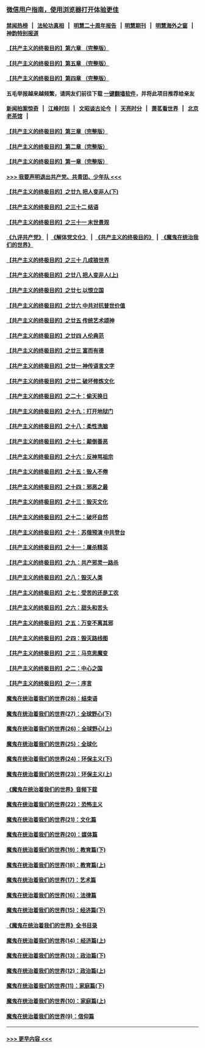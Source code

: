 ### [微信用户指南，使用浏览器打开体验更佳](https://github.com/gfw-breaker/banned-news1/blob/master/indexes/wechat-guide.md?t=0)
#### [禁闻热榜](热点新闻.md?t=0)  &nbsp;&nbsp;|&nbsp;&nbsp; [法轮功真相](https://github.com/gfw-breaker/truth/blob/master/README.md?t=0) &nbsp;&nbsp;|&nbsp;&nbsp; [明慧二十周年报告](https://github.com/gfw-breaker/mh-reports/blob/master/README.md?t=0) &nbsp;&nbsp;|&nbsp;&nbsp;[明慧期刊](https://github.com/gfw-breaker/mh-qikan) &nbsp;&nbsp;|&nbsp;&nbsp; [明慧海外之窗](https://github.com/gfw-breaker/mh-news/blob/master/README.md?t=0) &nbsp;&nbsp;|&nbsp;&nbsp; [神韵特别报道](https://github.com/gfw-breaker/mh-news/blob/master/shenyun.md?t=0)
#### [【共产主义的终极目的】第六章 （完整版）](../pages/nsc422/n11428913.md?t=02072111) 
#### [【共产主义的终极目的】第五章 （完整版）](../pages/nsc422/n11428912.md?t=02072111) 
#### [【共产主义的终极目的】第四章 （完整版）](../pages/nsc422/n11428907.md?t=02072111) 
#### 五毛举报越来越频繁，请网友们前往下载 [一键翻墙软件](https://github.com/gfw-breaker/ssr-accounts)，并将此项目推荐给亲友
#### [新闻拍案惊奇](https://github.com/gfw-breaker/banned-news1/blob/master/pages/link4.md) &nbsp;&nbsp;|&nbsp;&nbsp; [江峰时刻](https://github.com/gfw-breaker/banned-news1/blob/master/pages/link4.md) &nbsp;&nbsp;|&nbsp;&nbsp; [文昭谈古论今](https://github.com/gfw-breaker/banned-news1/blob/master/pages/link4.md) &nbsp;&nbsp;|&nbsp;&nbsp; [天亮时分](https://github.com/gfw-breaker/banned-news1/blob/master/pages/link4.md) &nbsp;&nbsp;|&nbsp;&nbsp; [萧茗看世界](https://github.com/gfw-breaker/banned-news1/blob/master/pages/link4.md) &nbsp;&nbsp;|&nbsp;&nbsp; [北京老茶馆](https://github.com/gfw-breaker/banned-news1/blob/master/pages/link4.md) &nbsp;&nbsp;|&nbsp;&nbsp; 
#### [【共产主义的终极目的】第三章（完整版）](../pages/nsc422/n11428848.md?t=02072111) 
#### [【共产主义的终极目的】第二章（完整版）](../pages/nsc422/n11428831.md?t=02072111) 
#### [【共产主义的终极目的】第一章（完整版）](../pages/nsc422/n11417651.md?t=02072111) 
#### [>>> 我要声明退出共产党、共青团、少年队 <<<](https://github.com/begood0513/goodnews/blob/master/quit/letter.md) 
#### [【共产主义的终极目的】之廿九 把人变非人(下)](../pages/nsc422/n11344140.md?t=02072111) 
#### [【共产主义的终极目的】之三十二 结语](../pages/nsc422/n11360535.md?t=02072111) 
#### [【共产主义的终极目的】之三十一 末世景观](../pages/nsc422/n11351129.md?t=02072111) 
#### [《九评共产党》](https://github.com/begood0513/9ping.md/blob/master/README.md) &nbsp;|&nbsp; [《解体党文化》](../../../../jtdwh.md/blob/master/README.md)  &nbsp;|&nbsp; [《共产主义的终极目的》](../../../../gczydzjmd.md/blob/master/README.md) &nbsp;|&nbsp; [《魔鬼在统治我们的世界》](../../../../mgztzwmdsj.md/blob/master/README.md) 
#### [【共产主义的终极目的】之三十 几成狼世界](../pages/nsc422/n11348280.md?t=02072111) 
#### [【共产主义的终极目的】之廿八 把人变非人(上)](../pages/nsc422/n11340492.md?t=02072111) 
#### [【共产主义的终极目的】之廿七 以恨立国](../pages/nsc422/n11336944.md?t=02072111) 
#### [【共产主义的终极目的】之廿六 中共对抗普世价值](../pages/nsc422/n11324785.md?t=02072111) 
#### [【共产主义的终极目的】之廿五 传统艺术颂神](../pages/nsc422/n11296396.md?t=02072111) 
#### [【共产主义的终极目的】之廿四 人伦典范](../pages/nsc422/n11296397.md?t=02072111) 
#### [【共产主义的终极目的】之廿三 富而有德](../pages/nsc422/n11283598.md?t=02072111) 
#### [【共产主义的终极目的】之廿一 神传语言文字](../pages/nsc422/n11263265.md?t=02072111) 
#### [【共产主义的终极目的】之廿二 破坏修炼文化](../pages/nsc422/n11245728.md?t=02072111) 
#### [【共产主义的终极目的】之二十：偷天换日](../pages/nsc422/n11238846.md?t=02072111) 
#### [【共产主义的终极目的】之十九：打开地狱门](../pages/nsc422/n11206376.md?t=02072111) 
#### [【共产主义的终极目的】之十八：柔性洗脑](../pages/nsc422/n11199994.md?t=02072111) 
#### [【共产主义的终极目的】之十七：颠倒善恶](../pages/nsc422/n11179782.md?t=02072111) 
#### [【共产主义的终极目的】之十六：反神骂祖宗](../pages/nsc422/n11166798.md?t=02072111) 
#### [【共产主义的终极目的】之十五：毁人不倦](../pages/nsc422/n11166792.md?t=02072111) 
#### [【共产主义的终极目的】之十四：邪恶之最](../pages/nsc422/n11150249.md?t=02072111) 
#### [【共产主义的终极目的】之十三：毁灭文化](../pages/nsc422/n11135227.md?t=02072111) 
#### [【共产主义的终极目的】之十二：破坏自然](../pages/nsc422/n11135214.md?t=02072111) 
#### [【共产主义的终极目的】之十：苏俄预演 中共登台](../pages/nsc422/n11118424.md?t=02072111) 
#### [【共产主义的终极目的】之十一：屠杀精英](../pages/nsc422/n11118442.md?t=02072111) 
#### [【共产主义的终极目的】之九：共产邪灵一路杀](../pages/nsc422/n11114139.md?t=02072111) 
#### [【共产主义的终极目的】之八：毁灭人类](../pages/nsc422/n11108503.md?t=02072111) 
#### [【共产主义的终极目的】之七：受苦的还是工农](../pages/nsc422/n11101809.md?t=02072111) 
#### [【共产主义的终极目的】之六：甜头和苦头](../pages/nsc422/n11096971.md?t=02072111) 
#### [【共产主义的终极目的】之五：万变不离其邪](../pages/nsc422/n11091285.md?t=02072111) 
#### [【共产主义的终极目的】之四：毁灭路线图](../pages/nsc422/n11086284.md?t=02072111) 
#### [【共产主义的终极目的】之三：马克思魔变](../pages/nsc422/n11061941.md?t=02072111) 
#### [【共产主义的终极目的】之二：中心之国](../pages/nsc422/n11047728.md?t=02072111) 
#### [【共产主义的终极目的】之一：序言](../pages/nsc422/n11086077.md?t=02072111) 
#### [魔鬼在统治着我们的世界(28)：结束语](../pages/nsc422/n10936246.md?t=02072111) 
#### [魔鬼在统治着我们的世界(27)：全球野心(下)](../pages/nsc422/n10928319.md?t=02072111) 
#### [魔鬼在统治着我们的世界(26)：全球野心(上)](../pages/nsc422/n10900318.md?t=02072111) 
#### [魔鬼在统治着我们的世界(25)：全球化](../pages/nsc422/n10788205.md?t=02072111) 
#### [魔鬼在统治着我们的世界(24)：环保主义(下)](../pages/nsc422/n10695307.md?t=02072111) 
#### [魔鬼在统治着我们的世界(23)：环保主义(上)](../pages/nsc422/n10688613.md?t=02072111) 
#### [《魔鬼在统治着我们的世界》音频下载](../pages/nsc422/n10635553.md?t=02072111) 
#### [魔鬼在统治着我们的世界(22)：恐怖主义](../pages/nsc422/n10614727.md?t=02072111) 
#### [魔鬼在统治着我们的世界(21)：文化篇](../pages/nsc422/n10597706.md?t=02072111) 
#### [魔鬼在统治着我们的世界(20)：媒体篇](../pages/nsc422/n10586579.md?t=02072111) 
#### [魔鬼在统治着我们的世界(19)：教育篇(下)](../pages/nsc422/n10564808.md?t=02072111) 
#### [魔鬼在统治着我们的世界(18)：教育篇(上)](../pages/nsc422/n10526970.md?t=02072111) 
#### [魔鬼在统治着我们的世界(17)：艺术篇](../pages/nsc422/n10499093.md?t=02072111) 
#### [魔鬼在统治着我们的世界(16)：法律篇](../pages/nsc422/n10485969.md?t=02072111) 
#### [魔鬼在统治着我们的世界(15)：经济篇(下)](../pages/nsc422/n10469975.md?t=02072111) 
#### [《魔鬼在统治着我们的世界》全书目录](../pages/nsc422/n10464261.md?t=02072111) 
#### [魔鬼在统治着我们的世界(14)：经济篇(上)](../pages/nsc422/n10457370.md?t=02072111) 
#### [魔鬼在统治着我们的世界(13)：政治篇(下)](../pages/nsc422/n10448270.md?t=02072111) 
#### [魔鬼在统治着我们的世界(12)：政治篇(上)](../pages/nsc422/n10444576.md?t=02072111) 
#### [魔鬼在统治着我们的世界(11)：家庭篇(下)](../pages/nsc422/n10440961.md?t=02072111) 
#### [魔鬼在统治着我们的世界(10)：家庭篇(上)](../pages/nsc422/n10435448.md?t=02072111) 
#### [魔鬼在统治着我们的世界(9)：信仰篇](../pages/nsc422/n10432159.md?t=02072111) 

----
#### [ >>> 更早内容 <<< ](../indexes/nsc422-earlier.md)
